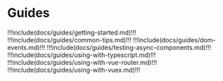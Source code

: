 # Guides

!!!include(docs/guides/getting-started.md)!!!
!!!include(docs/guides/common-tips.md)!!!
!!!include(docs/guides/dom-events.md)!!!
!!!include(docs/guides/testing-async-components.md)!!!
!!!include(docs/guides/using-with-typescript.md)!!!
!!!include(docs/guides/using-with-vue-router.md)!!!
!!!include(docs/guides/using-with-vuex.md)!!!
